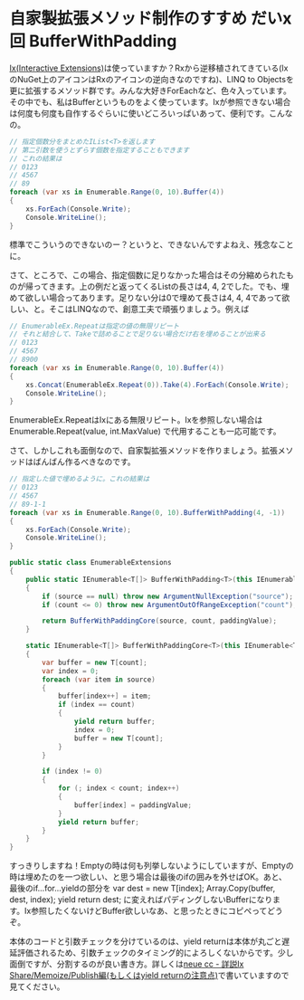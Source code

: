 # 自家製拡張メソッド制作のすすめ だいx回 BufferWithPadding

[Ix(Interactive Extensions)](http://nuget.org/packages/Ix_Experimental-Main)は使っていますか？Rxから逆移植されてきている(IxのNuGet上のアイコンはRxのアイコンの逆向きなのですね)、LINQ to Objectsを更に拡張するメソッド群です。みんな大好きForEachなど、色々入っています。その中でも、私はBufferというものをよく使っています。Ixが参照できない場合は何度も何度も自作するぐらいに使いどころいっぱいあって、便利です。こんなの。

```csharp
// 指定個数分をまとめたIList<T>を返します
// 第二引数を使うとずらす個数を指定することもできます
// これの結果は
// 0123
// 4567
// 89
foreach (var xs in Enumerable.Range(0, 10).Buffer(4))
{
    xs.ForEach(Console.Write);
    Console.WriteLine();
}
```

標準でこういうのできないのー？というと、できないんですよねえ、残念なことに。

さて、ところで、この場合、指定個数に足りなかった場合はその分縮められたものが帰ってきます。上の例だと返ってくるListの長さは4, 4, 2でした。でも、埋めて欲しい場合ってあります。足りない分は0で埋めて長さは4, 4, 4であって欲しい、と。そこはLINQなので、創意工夫で頑張りましょう。例えば

```csharp
// EnumerableEx.Repeatは指定の値の無限リピート
// それと結合して、Takeで詰めることで足りない場合だけ右を埋めることが出来る
// 0123
// 4567
// 8900
foreach (var xs in Enumerable.Range(0, 10).Buffer(4))
{
    xs.Concat(EnumerableEx.Repeat(0)).Take(4).ForEach(Console.Write);
    Console.WriteLine();
}
```

EnumerableEx.RepeatはIxにある無限リピート。Ixを参照しない場合は Enumerable.Repeat(value, int.MaxValue) で代用することも一応可能です。

さて、しかしこれも面倒なので、自家製拡張メソッドを作りましょう。拡張メソッドはばんばん作るべきなのです。

```csharp
// 指定した値で埋めるように。これの結果は
// 0123
// 4567
// 89-1-1
foreach (var xs in Enumerable.Range(0, 10).BufferWithPadding(4, -1))
{
    xs.ForEach(Console.Write);
    Console.WriteLine();
}

public static class EnumerableExtensions
{
    public static IEnumerable<T[]> BufferWithPadding<T>(this IEnumerable<T> source, int count, T paddingValue = default(T))
    {
        if (source == null) throw new ArgumentNullException("source");
        if (count <= 0) throw new ArgumentOutOfRangeException("count");

        return BufferWithPaddingCore(source, count, paddingValue);
    }

    static IEnumerable<T[]> BufferWithPaddingCore<T>(this IEnumerable<T> source, int count, T paddingValue)
    {
        var buffer = new T[count];
        var index = 0;
        foreach (var item in source)
        {
            buffer[index++] = item;
            if (index == count)
            {
                yield return buffer;
                index = 0;
                buffer = new T[count];
            }
        }

        if (index != 0)
        {
            for (; index < count; index++)
            {
                buffer[index] = paddingValue;
            }
            yield return buffer;
        }
    }
}
```

すっきりしますね！Emptyの時は何も列挙しないようにしていますが、Emptyの時は埋めたのを一つ欲しい、と思う場合は最後のifの囲みを外せばOK。あと、最後のif...for...yieldの部分を var dest = new T[index]; Array.Copy(buffer, dest, index); yield return dest; に変えればパディングしないBufferになります。Ix参照したくないけどBuffer欲しいなあ、と思ったときにコピペってどうぞ。

本体のコードと引数チェックを分けているのは、yield returnは本体が丸ごと遅延評価されるため、引数チェックのタイミング的によろしくないからです。少し面倒ですが、分割するのが良い書き方。詳しくは[neue cc - 詳説Ix Share/Memoize/Publish編(もしくはyield returnの注意点)](http://neue.cc/2011/08/15_338.html)で書いていますので見てください。